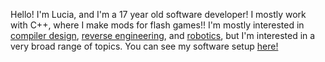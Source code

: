 Hello! I'm Lucia, and I'm a 17 year old software developer! I mostly work with C++, where I make mods for flash games!! I'm mostly interested in [compiler design](https://en.wikipedia.org/wiki/Compiler), [reverse engineering](https://en.wikipedia.org/wiki/Reverse_engineering), and [robotics](https://www.firstinspires.org/robotics/frc), but I'm interested in a very broad range of topics. You can see my software setup [here!](setup)